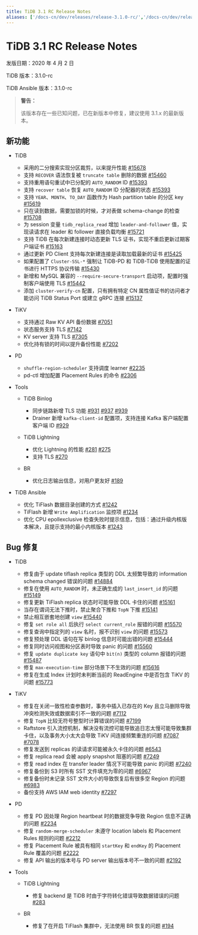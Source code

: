 ```yaml
---
title: TiDB 3.1 RC Release Notes
aliases: ['/docs-cn/dev/releases/release-3.1.0-rc/','/docs-cn/dev/releases/3.1.0-rc/']
---
```


# TiDB 3.1 RC Release Notes

发版日期：2020 年 4 月 2 日

TiDB 版本：3.1.0-rc

TiDB Ansible 版本：3.1.0-rc

> **警告：**
>
> 该版本存在一些已知问题，已在新版本中修复，建议使用 3.1.x 的最新版本。

## 新功能

+ TiDB

    - 采用的二分搜索实现分区裁剪，以来提升性能 [#15678](https://github.com/pingcap/tidb/pull/15678)
    - 支持 `RECOVER` 语法恢复被 `truncate table` 删除的数据 [#15460](https://github.com/pingcap/tidb/pull/15460)
    - 支持重用语句重试中已分配的 `AUTO_RANDOM` ID [#15393](https://github.com/pingcap/tidb/pull/15393)
    - 支持 `recover table` 恢复 `AUTO_RANDOM` ID 分配器的状态 [#15393](https://github.com/pingcap/tidb/pull/15393)
    - 支持 `YEAR`、`MONTH`、`TO_DAY` 函数作为 Hash partition table 的分区 key [#15619](https://github.com/pingcap/tidb/pull/15619)
    - 只在读到数据，需要加锁的时候，才对表做 schema-change 的检查 [#15708](https://github.com/pingcap/tidb/pull/15708)
    - 为 session 变量 `tidb_replica_read` 增加 `leader-and-follower` 值，实现读请求在 leader 和 follower 直接负载均衡 [#15721](https://github.com/pingcap/tidb/pull/15721)
    - 支持 TiDB 在每次新建连接时动态更新 TLS 证书，实现不重启更新过期客户端证书 [#15163](https://github.com/pingcap/tidb/pull/15163)
    - 通过更新 PD Client 支持每次新建连接是读取加载最新的证书 [#15425](https://github.com/pingcap/tidb/pull/15425)
    - 如果配置了 `Cluster-SSL-*` 强制让 TiDB-PD 和 TiDB-TiDB 使用配置的证书进行 HTTPS 协议传输 [#15430](https://github.com/pingcap/tidb/pull/15430)
    - 新增和 MySQL 兼容的 `--require-secure-transport` 启动项，配置时强制客户端使用 TLS [#15442](https://github.com/pingcap/tidb/pull/15442)
    - 添加 `cluster-verify-cn` 配置，只有拥有特定 CN 属性值证书的访问者才能访问 TiDB Status Port 或建立 gRPC 连接 [#15137](https://github.com/pingcap/tidb/pull/15137)

+ TiKV

    - 支持通过 Raw KV API 备份数据 [#7051](https://github.com/tikv/tikv/pull/7051)
    - 状态服务支持 TLS [#7142](https://github.com/tikv/tikv/pull/7142)
    - KV server 支持 TLS [#7305](https://github.com/tikv/tikv/pull/7305)
    - 优化持有锁的时间以提升备份性能 [#7202](https://github.com/tikv/tikv/pull/7202)

+ PD

    - `shuffle-region-scheduler` 支持调度 learner [#2235](https://github.com/pingcap/pd/pull/2235)
    - pd-ctl 增加配置 Placement Rules 的命令 [#2306](https://github.com/pingcap/pd/pull/2306)

+ Tools

    - TiDB Binlog

        * 同步链路新增 TLS 功能 [#931](https://github.com/pingcap/tidb-binlog/pull/931) [#937](https://github.com/pingcap/tidb-binlog/pull/937) [#939](https://github.com/pingcap/tidb-binlog/pull/939)
        * Drainer 新增 `kafka-client-id` 配置项，支持连接 Kafka 客户端配置客户端 ID [#929](https://github.com/pingcap/tidb-binlog/pull/929)

    - TiDB Lightning

        * 优化 Lightning 的性能 [#281](https://github.com/pingcap/tidb-lightning/pull/281) [#275](https://github.com/pingcap/tidb-lightning/pull/275)
        * 支持 TLS [#270](https://github.com/pingcap/tidb-lightning/pull/270)

    - BR

        * 优化日志输出信息，对用户更友好 [#189](https://github.com/pingcap/br/pull/189)

+ TiDB Ansible

    - 优化 TiFlash 数据目录创建的方式 [#1242](https://github.com/pingcap/tidb-ansible/pull/1242)
    - TiFlash 新增 `Write Amplification` 监控项 [#1234](https://github.com/pingcap/tidb-ansible/pull/1234)
    - 优化 CPU epollexclusive 检查失败时提示信息，包括：通过升级内核版本解决，且提示支持的最小内核版本 [#1243](https://github.com/pingcap/tidb-ansible/pull/1243)

## Bug 修复

+ TiDB

    - 修复由于 update tiflash replica 类型的 DDL 太频繁导致的 information schema changed 错误的问题 [#14884](https://github.com/pingcap/tidb/pull/14884)
    - 修复在使用 `AUTO_RANDOM` 时，未正确生成的 `last_insert_id` 的问题 [#15149](https://github.com/pingcap/tidb/pull/15149)
    - 修复更新 TiFlash replica 状态时可能导致 DDL 卡住的问题 [#15161](https://github.com/pingcap/tidb/pull/15161)
    - 当存在谓词无法下推时，禁止聚合下推和 `TopN` 下推 [#15141](https://github.com/pingcap/tidb/pull/15141)
    - 禁止相互嵌套地创建 `view` [#15440](https://github.com/pingcap/tidb/pull/15440)
    - 修复 `set role all` 后执行 `select current_role` 报错的问题 [#15570](https://github.com/pingcap/tidb/pull/15570)
    - 修复查询中指定列的 `view` 名时，报不识别 `view` 的问题 [#15573](https://github.com/pingcap/tidb/pull/15573)
    - 修复预处理 DDL 语句在写 binlog 信息时可能出错的问题 [#15444](https://github.com/pingcap/tidb/pull/15444)
    - 修复同时访问视图和分区表时导致 panic 的问题 [#15560](https://github.com/pingcap/tidb/pull/15560)
    - 修复 `update duplicate key` 语句中 `bit(n)` 类型的 column 报错的问题 [#15487](https://github.com/pingcap/tidb/pull/15487)
    - 修复 `max-execution-time` 部分场景下不生效的问题 [#15616](https://github.com/pingcap/tidb/pull/15616)
    - 修复在生成 Index 计划时未判断当前的 ReadEngine 中是否包含 TiKV 的问题 [#15773](https://github.com/pingcap/tidb/pull/15773)

+ TiKV

    - 修复在关闭一致性检查参数时，事务中插入已存在的 Key 且立马删除导致冲突检测失效或数据索引不一致的问题 [#7112](https://github.com/tikv/tikv/pull/7112)
    - 修复 `TopN` 比较无符号整型时计算错误的问题 [#7199](https://github.com/tikv/tikv/pull/7199)
    - Raftstore 引入流控机制，解决没有流控可能导致追日志太慢可能导致集群卡住，以及事务大小太大会导致 TiKV 间连接频繁重连的问题 [#7087](https://github.com/tikv/tikv/pull/7087) [#7078](https://github.com/tikv/tikv/pull/7078)
    - 修复发送到 replicas 的读请求可能被永久卡住的问题 [#6543](https://github.com/tikv/tikv/pull/6543)
    - 修复 replica read 会被 apply snapshot 阻塞的问题 [#7249](https://github.com/tikv/tikv/pull/7249)
    - 修复 read index 在 transfer leader 情况下可能导致 panic 的问题 [#7240](https://github.com/tikv/tikv/pull/7240)
    - 修复备份到 S3 时所有 SST 文件填充为零的问题 [#6967](https://github.com/tikv/tikv/pull/6967)
    - 修复备份时未记录 SST 文件大小的导致恢复后有很多空 Region 的问题 [#6983](https://github.com/tikv/tikv/pull/6983)
    - 备份支持 AWS IAM web identity [#7297](https://github.com/tikv/tikv/pull/7297)

+ PD

    - 修复 PD 因处理 Region heartbeat 时的数据竞争导致 Region 信息不正确的问题 [#2234](https://github.com/pingcap/pd/pull/2234)
    - 修复 `random-merge-scheduler` 未遵守 location labels 和 Placement Rules 规则的问题 [#2212](https://github.com/pingcap/pd/pull/2221)
    - 修复 Placement Rule 被具有相同 `startKey` 和 `endKey` 的 Placement Rule 覆盖的问题 [#2222](https://github.com/pingcap/pd/pull/2222)
    - 修复 API 输出的版本号与 PD server 输出版本号不一致的问题 [#2192](https://github.com/pingcap/pd/pull/2192)

+ Tools

    - TiDB Lightning

        * 修复 backend 是 TiDB 时由于字符转化错误导致数据错误的问题 [#283](https://github.com/pingcap/tidb-lightning/pull/283)

    - BR

        * 修复了在开启 TiFlash 集群中，无法使用 BR 恢复的问题 [#194](https://github.com/pingcap/br/pull/194)
